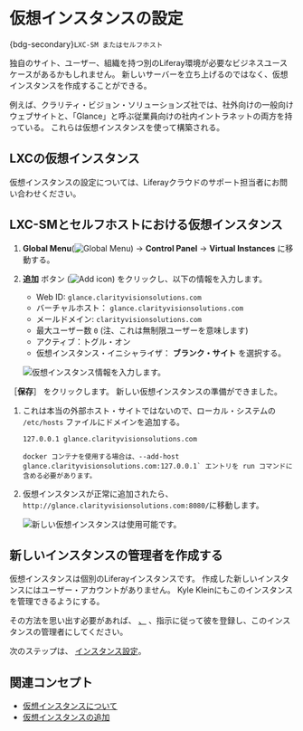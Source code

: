 # 仮想インスタンスの設定

{bdg-secondary}`LXC-SM またはセルフホスト`

独自のサイト、ユーザー、組織を持つ別のLiferay環境が必要なビジネスユースケースがあるかもしれません。 新しいサーバーを立ち上げるのではなく、仮想インスタンスを作成することができる。

例えば、クラリティ・ビジョン・ソリューションズ社では、社外向けの一般向けウェブサイトと、「Glance」と呼ぶ従業員向けの社内イントラネットの両方を持っている。 これらは仮想インスタンスを使って構築される。

## LXCの仮想インスタンス

仮想インスタンスの設定については、Liferayクラウドのサポート担当者にお問い合わせください。

## LXC-SMとセルフホストにおける仮想インスタンス

1. **Global Menu**(![Global Menu](../../images/icon-applications-menu.png)) &rarr; **Control Panel** &rarr; **Virtual Instances** に移動する。

1. **追加** ボタン (![Add icon](../../images/icon-add.png)) をクリックし、以下の情報を入力します。

   * Web ID: `glance.clarityvisionsolutions.com`
   * バーチャルホスト： `glance.clarityvisionsolutions.com`
   * メールドメイン: `clarityvisionsolutions.com`
   * 最大ユーザー数 `0` (注、これは無制限ユーザーを意味します)
   * アクティブ：トグル・オン
   * 仮想インスタンス・イニシャライザ： **ブランク・サイト** を選択する。

   ![仮想インスタンス情報を入力します。](./configuring-virtual-instances/images/01.png)

［**保存**］ をクリックします。 新しい仮想インスタンスの準備ができました。

1. これは本当の外部ホスト・サイトではないので、ローカル・システムの `/etc/hosts` ファイルにドメインを追加する。

   `127.0.0.1 glance.clarityvisionsolutions.com`

   ```{note}
   docker コンテナを使用する場合は、--add-host glance.clarityvisionsolutions.com:127.0.0.1` エントリを run コマンドに含める必要があります。
   ```

1. 仮想インスタンスが正常に追加されたら、 `http://glance.clarityvisionsolutions.com:8080/`に移動します。

   ![新しい仮想インスタンスは使用可能です。](./configuring-virtual-instances/images/02.png)

## 新しいインスタンスの管理者を作成する

仮想インスタンスは個別のLiferayインスタンスです。 作成した新しいインスタンスにはユーザー・アカウントがありません。 Kyle Kleinにもこのインスタンスを管理できるようにする。

その方法を思い出す必要があれば、 [、](../users-accounts-organizations/managing-users.md#create-an-administrator) 、指示に従って彼を登録し、このインスタンスの管理者にしてください。

次のステップは、 [インスタンス設定](./configuring-instance-settings.md)。

## 関連コンセプト

- [仮想インスタンスについて](https://learn.liferay.com/en/w/dxp/system-administration/configuring-liferay/virtual-instances/understanding-virtual-instances)
- [仮想インスタンスの追加](https://learn.liferay.com/en/w/dxp/system-administration/configuring-liferay/virtual-instances/adding-a-virtual-instance)
